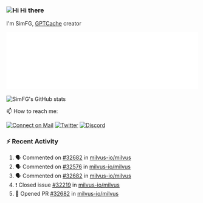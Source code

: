 ### <img src='https://qpluspicture.oss-cn-beijing.aliyuncs.com/6LjjQA/Hi.gif' alt='Hi' width="24"/> Hi there

I'm SimFG, [GPTCache](https://github.com/zilliztech/GPTCache) creator

![Metrics 👋](/metrics.plugin.followup.user.svg)

![SimFG's GitHub stats](https://github-readme-stats.vercel.app/api?username=SimFG&show_icons=true&theme=radical&count_private=true)

📫 How to reach me:

[![Connect on Mail](https://img.shields.io/badge/Ask%20me-anything-1abc9c.svg)](mailto:1142838399@qq.com)
[![Twitter](https://img.shields.io/twitter/follow/FogSim?style=social)](https://twitter.com/FogSim)
[![Discord](https://img.shields.io/discord/1092648432495251507?label=Discord&logo=discord)](https://discord.gg/Q8C6WEjSWV)

### :zap: Recent Activity

<!--START_SECTION:activity-->
1. 🗣 Commented on [#32682](https://github.com/milvus-io/milvus/issues/32682) in [milvus-io/milvus](https://github.com/milvus-io/milvus)
2. 🗣 Commented on [#32576](https://github.com/milvus-io/milvus/issues/32576) in [milvus-io/milvus](https://github.com/milvus-io/milvus)
3. 🗣 Commented on [#32682](https://github.com/milvus-io/milvus/issues/32682) in [milvus-io/milvus](https://github.com/milvus-io/milvus)
4. ❗️ Closed issue [#32219](https://github.com/milvus-io/milvus/issues/32219) in [milvus-io/milvus](https://github.com/milvus-io/milvus)
5. 💪 Opened PR [#32682](https://github.com/milvus-io/milvus/pull/32682) in [milvus-io/milvus](https://github.com/milvus-io/milvus)
<!--END_SECTION:activity-->

